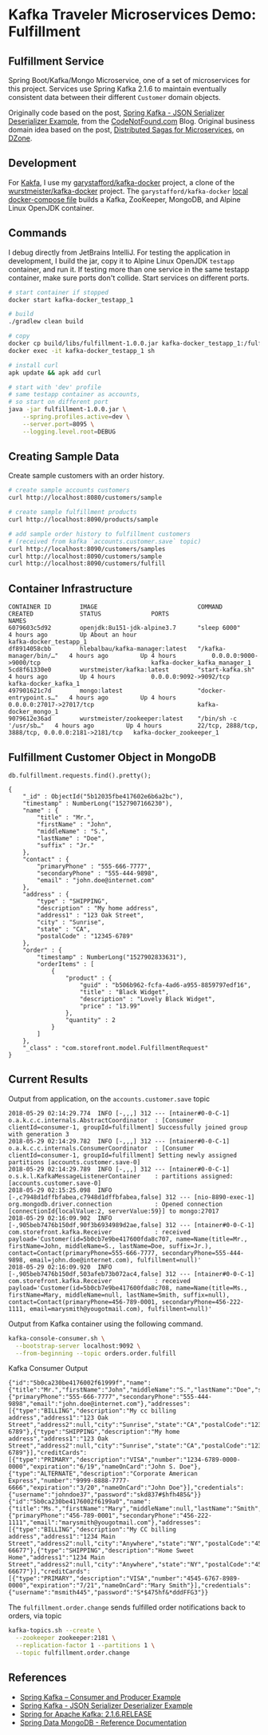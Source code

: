 # Kafka Traveler Microservices Demo: Fulfillment

## Fulfillment Service

Spring Boot/Kafka/Mongo Microservice, one of a set of microservices for this project. Services use Spring Kafka 2.1.6 to maintain eventually consistent data between their different `Customer` domain objects.

Originally code based on the post, [Spring Kafka - JSON Serializer Deserializer Example](https://www.codenotfound.com/spring-kafka-json-serializer-deserializer-example.html), from the [CodeNotFound.com](https://www.codenotfound.com/) Blog. Original business domain idea based on the post, [Distributed Sagas for Microservices](https://dzone.com/articles/distributed-sagas-for-microservices), on [DZone](https://dzone.com/).

## Development

For [Kakfa](https://kafka.apache.org/), I use my [garystafford/kafka-docker](https://github.com/garystafford/kafka-docker) project, a clone of the [wurstmeister/kafka-docker](https://github.com/wurstmeister/kafka-docker) project. The `garystafford/kafka-docker` [local docker-compose file](https://github.com/garystafford/kafka-docker/blob/master/docker-compose-local.yml) builds a Kafka, ZooKeeper, MongoDB, and Alpine Linux OpenJDK container.

## Commands

I debug directly from JetBrains IntelliJ. For testing the application in development, I build the jar, copy it to Alpine Linux OpenJDK `testapp` container, and run it. If testing more than one service in the same testapp container, make sure ports don't collide. Start services on different ports.

```bash
# start container if stopped
docker start kafka-docker_testapp_1

# build
./gradlew clean build

# copy
docker cp build/libs/fulfillment-1.0.0.jar kafka-docker_testapp_1:/fulfillment-1.0.0.jar
docker exec -it kafka-docker_testapp_1 sh

# install curl
apk update && apk add curl

# start with 'dev' profile
# same testapp container as accounts,
# so start on different port
java -jar fulfillment-1.0.0.jar \
    --spring.profiles.active=dev \
    --server.port=8095 \
    --logging.level.root=DEBUG
```

## Creating Sample Data

Create sample customers with an order history.
```bash
# create sample accounts customers
curl http://localhost:8080/customers/sample

# create sample fulfillment products
curl http://localhost:8090/products/sample

# add sample order history to fulfillment customers
# (received from kafka `accounts.customer.save` topic)
curl http://localhost:8090/customers/samples
curl http://localhost:8090/customers/sample
curl http://localhost:8090/customers/fulfill

```

## Container Infrastructure

```text
CONTAINER ID        IMAGE                            COMMAND                  CREATED             STATUS              PORTS                                                NAMES
6079603c5d92        openjdk:8u151-jdk-alpine3.7      "sleep 6000"             4 hours ago         Up About an hour                                                         kafka-docker_testapp_1
df8914058cbb        hlebalbau/kafka-manager:latest   "/kafka-manager/bin/…"   4 hours ago         Up 4 hours          0.0.0.0:9000->9000/tcp                               kafka-docker_kafka_manager_1
5cd8f61330e0        wurstmeister/kafka:latest        "start-kafka.sh"         4 hours ago         Up 4 hours          0.0.0.0:9092->9092/tcp                               kafka-docker_kafka_1
497901621c7d        mongo:latest                     "docker-entrypoint.s…"   4 hours ago         Up 4 hours          0.0.0.0:27017->27017/tcp                             kafka-docker_mongo_1
9079612e36ad        wurstmeister/zookeeper:latest    "/bin/sh -c '/usr/sb…"   4 hours ago         Up 4 hours          22/tcp, 2888/tcp, 3888/tcp, 0.0.0.0:2181->2181/tcp   kafka-docker_zookeeper_1
```

## Fulfillment Customer Object in MongoDB

`db.fulfillment.requests.find().pretty();`

```bson
{
	"_id" : ObjectId("5b12035fbe417602e6b6a2bc"),
	"timestamp" : NumberLong("1527907166230"),
	"name" : {
		"title" : "Mr.",
		"firstName" : "John",
		"middleName" : "S.",
		"lastName" : "Doe",
		"suffix" : "Jr."
	},
	"contact" : {
		"primaryPhone" : "555-666-7777",
		"secondaryPhone" : "555-444-9898",
		"email" : "john.doe@internet.com"
	},
	"address" : {
		"type" : "SHIPPING",
		"description" : "My home address",
		"address1" : "123 Oak Street",
		"city" : "Sunrise",
		"state" : "CA",
		"postalCode" : "12345-6789"
	},
	"order" : {
		"timestamp" : NumberLong("1527902833631"),
		"orderItems" : [
			{
				"product" : {
					"guid" : "b506b962-fcfa-4ad6-a955-8859797edf16",
					"title" : "Black Widget",
					"description" : "Lovely Black Widget",
					"price" : "13.99"
				},
				"quantity" : 2
			}
		]
	},
	"_class" : "com.storefront.model.FulfillmentRequest"
}
```

## Current Results

Output from application, on the `accounts.customer.save` topic

```text
2018-05-29 02:14:29.774  INFO [-,,,] 312 --- [ntainer#0-0-C-1] o.a.k.c.c.internals.AbstractCoordinator  : [Consumer clientId=consumer-1, groupId=fulfillment] Successfully joined group with generation 3
2018-05-29 02:14:29.782  INFO [-,,,] 312 --- [ntainer#0-0-C-1] o.a.k.c.c.internals.ConsumerCoordinator  : [Consumer clientId=consumer-1, groupId=fulfillment] Setting newly assigned partitions [accounts.customer.save-0]
2018-05-29 02:14:29.789  INFO [-,,,] 312 --- [ntainer#0-0-C-1] o.s.k.l.KafkaMessageListenerContainer    : partitions assigned: [accounts.customer.save-0]
2018-05-29 02:15:25.098  INFO [-,c7948d1dffbfabea,c7948d1dffbfabea,false] 312 --- [nio-8890-exec-1] org.mongodb.driver.connection            : Opened connection [connectionId{localValue:2, serverValue:59}] to mongo:27017
2018-05-29 02:16:09.902  INFO [-,905beb7476b150df,90f3b6934989d2ae,false] 312 --- [ntainer#0-0-C-1] com.storefront.kafka.Receiver            : received payload='Customer(id=5b0cb7e9be417600fda8c707, name=Name(title=Mr., firstName=John, middleName=S., lastName=Doe, suffix=Jr.), contact=Contact(primaryPhone=555-666-7777, secondaryPhone=555-444-9898, email=john.doe@internet.com), fulfillment=null)'
2018-05-29 02:16:09.920  INFO [-,905beb7476b150df,503afeb73b072ac4,false] 312 --- [ntainer#0-0-C-1] com.storefront.kafka.Receiver            : received payload='Customer(id=5b0cb7e9be417600fda8c708, name=Name(title=Ms., firstName=Mary, middleName=null, lastName=Smith, suffix=null), contact=Contact(primaryPhone=456-789-0001, secondaryPhone=456-222-1111, email=marysmith@yougotmail.com), fulfillment=null)'
```

Output from Kafka container using the following command.

```bash
kafka-console-consumer.sh \
  --bootstrap-server localhost:9092 \
  --from-beginning --topic orders.order.fulfill
```

Kafka Consumer Output

```text
{"id":"5b0ca230be4176002f61999f","name":{"title":"Mr.","firstName":"John","middleName":"S.","lastName":"Doe","suffix":"Jr."},"contact":{"primaryPhone":"555-666-7777","secondaryPhone":"555-444-9898","email":"john.doe@internet.com"},"addresses":[{"type":"BILLING","description":"My cc billing address","address1":"123 Oak Street","address2":null,"city":"Sunrise","state":"CA","postalCode":"12345-6789"},{"type":"SHIPPING","description":"My home address","address1":"123 Oak Street","address2":null,"city":"Sunrise","state":"CA","postalCode":"12345-6789"}],"creditCards":[{"type":"PRIMARY","description":"VISA","number":"1234-6789-0000-0000","expiration":"6/19","nameOnCard":"John S. Doe"},{"type":"ALTERNATE","description":"Corporate American Express","number":"9999-8888-7777-6666","expiration":"3/20","nameOnCard":"John Doe"}],"credentials":{"username":"johndoe37","password":"skd837#$hfh485&"}}
{"id":"5b0ca230be4176002f6199a0","name":{"title":"Ms.","firstName":"Mary","middleName":null,"lastName":"Smith","suffix":null},"contact":{"primaryPhone":"456-789-0001","secondaryPhone":"456-222-1111","email":"marysmith@yougotmail.com"},"addresses":[{"type":"BILLING","description":"My CC billing address","address1":"1234 Main Street","address2":null,"city":"Anywhere","state":"NY","postalCode":"45455-66677"},{"type":"SHIPPING","description":"Home Sweet Home","address1":"1234 Main Street","address2":null,"city":"Anywhere","state":"NY","postalCode":"45455-66677"}],"creditCards":[{"type":"PRIMARY","description":"VISA","number":"4545-6767-8989-0000","expiration":"7/21","nameOnCard":"Mary Smith"}],"credentials":{"username":"msmith445","password":"S*$475hf&*dddFFG3"}}
```

The `fulfillment.order.change` sends fulfilled order notifications back to orders, via topic

```bash
kafka-topics.sh --create \
  --zookeeper zookeeper:2181 \
  --replication-factor 1 --partitions 1 \
  --topic fulfillment.order.change
```

## References

-   [Spring Kafka – Consumer and Producer Example](https://memorynotfound.com/spring-kafka-consume-producer-example/)
-   [Spring Kafka - JSON Serializer Deserializer Example](https://www.codenotfound.com/spring-kafka-json-serializer-deserializer-example.html)
-   [Spring for Apache Kafka: 2.1.6.RELEASE](https://docs.spring.io/spring-kafka/reference/html/index.html)
-   [Spring Data MongoDB - Reference Documentation](https://docs.spring.io/spring-data/mongodb/docs/current/reference/html/)
